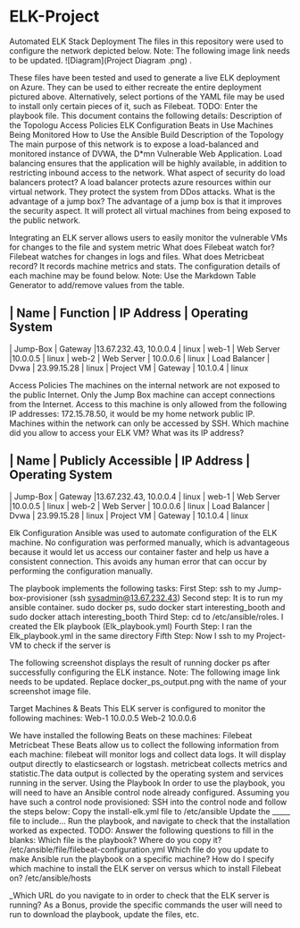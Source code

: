# ELK-Project
Automated ELK Stack Deployment
The files in this repository were used to configure the network depicted below.
Note: The following image link needs to be updated. ![Diagram](Project Diagram .png) .

These files have been tested and used to generate a live ELK deployment on Azure. They can be used to either recreate the entire deployment pictured above. Alternatively, select portions of the YAML file may be used to install only certain pieces of it, such as Filebeat.
TODO: Enter the playbook file.
This document contains the following details:
Description of the Topologu
Access Policies
ELK Configuration
Beats in Use
Machines Being Monitored
How to Use the Ansible Build
Description of the Topology
The main purpose of this network is to expose a load-balanced and monitored instance of DVWA, the D*mn Vulnerable Web Application.
Load balancing ensures that the application will be highly available, in addition to restricting inbound access to the network.
 What aspect of security do load balancers protect? 
A load balancer protects azure resources within our virtual network. They protect the system from DDos attacks. 
What is the advantage of a jump box?
The advantage of a jump box is that it improves the security aspect. It will protect all virtual machines from being exposed to the public network. 

Integrating an ELK server allows users to easily monitor the vulnerable VMs for changes to the file and system metric
 What does Filebeat watch for?
Filebeat watches for changes in logs and files. 
What does Metricbeat record?
It records machine metrics and stats. 
The configuration details of each machine may be found below. Note: Use the Markdown Table Generator to add/remove values from the table.



|     Name        |  Function |  IP Address             | Operating System    
---------------------------------------------------------------------------
|    Jump-Box     | Gateway     |13.67.232.43, 10.0.0.4 |  linux
|     web-1       | Web Server  |10.0.0.5               |  linux 
|     web-2       | Web Server  | 10.0.0.6              |  linux
|  Load Balancer  | Dvwa        | 23.99.15.28           |  linux
|    Project VM   | Gateway     | 10.1.0.4              |  linux






Access Policies
The machines on the internal network are not exposed to the public Internet.
Only the Jump Box machine can accept connections from the Internet. Access to this machine is only allowed from the following IP addresses:
172.15.78.50, it would be my home network public IP.
Machines within the network can only be accessed by SSH.
Which machine did you allow to access your ELK VM? What was its IP address?

|     Name        |  Publicly Accessible |  IP Address             | Operating System    
---------------------------------------------------------------------------------------
| Jump-Box        | Gateway               |13.67.232.43, 10.0.0.4 |  linux
|     web-1       | Web Server            |10.0.0.5               |  linux 
|     web-2       | Web Server            | 10.0.0.6              |  linux
|  Load Balancer  | Dvwa                  | 23.99.15.28           |  linux
|    Project VM   | Gateway               | 10.1.0.4              |  linux



Elk Configuration
Ansible was used to automate configuration of the ELK machine. No configuration was performed manually, which is advantageous because it would let us access our container faster and help us have a consistent connection. This avoids any human error that can occur by performing the configuration manually. 

The playbook implements the following tasks:
First Step: ssh to my Jump-box-provisioner (ssh sysadmin@13.67.232.43)
Second step: It is to run my ansible container. sudo docker ps, sudo docker start interesting_booth and sudo docker attach interesting_booth
             Third Step: cd to /etc/ansible/roles. I created the Elk playbook (Elk_playbook.yml)
             Fourth Step: I ran the Elk_playbook.yml in the same directory
             Fifth Step: Now I ssh to my Project-VM to check if the server is 

The following screenshot displays the result of running docker ps after successfully configuring the ELK instance.
Note: The following image link needs to be updated. Replace docker_ps_output.png with the name of your screenshot image file.

Target Machines & Beats
This ELK server is configured to monitor the following machines:
Web-1 10.0.0.5
Web-2 10.0.0.6

We have installed the following Beats on these machines:
Filebeat
Metricbeat
These Beats allow us to collect the following information from each machine:
filebeat will monitor logs and collect data logs. It will display output directly to elasticsearch or logstash. 
metricbeat collects metrics and statistic.The data output is collected by the operating system and services running in the server.
Using the Playbook
In order to use the playbook, you will need to have an Ansible control node already configured. Assuming you have such a control node provisioned:
SSH into the control node and follow the steps below:
Copy the install-elk.yml  file to /etc/ansible
Update the _____ file to include...
Run the playbook, and navigate to check that the installation worked as expected.
TODO: Answer the following questions to fill in the blanks:
Which file is the playbook? Where do you copy it?
/etc/ansible/file/filebeat-configuration.yml
Which file do you update to make Ansible run the playbook on a specific machine? How do I specify which machine to install the ELK server on versus which to install Filebeat on?
/etc/ansible/hosts


_Which URL do you navigate to in order to check that the ELK server is running?
As a Bonus, provide the specific commands the user will need to run to download the playbook, update the files, etc.
